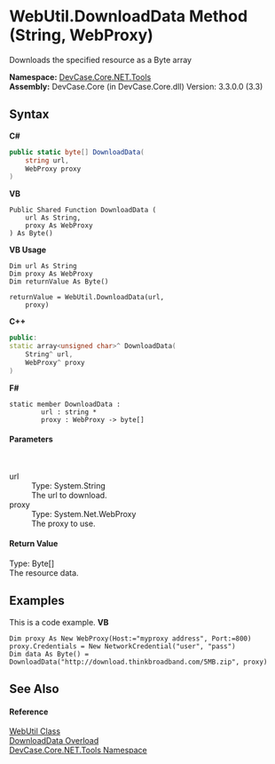 # WebUtil.DownloadData Method (String, WebProxy)
 

Downloads the specified resource as a Byte array

**Namespace:**&nbsp;<a href="N_DevCase_Core_NET_Tools">DevCase.Core.NET.Tools</a><br />**Assembly:**&nbsp;DevCase.Core (in DevCase.Core.dll) Version: 3.3.0.0 (3.3)

## Syntax

**C#**<br />
``` C#
public static byte[] DownloadData(
	string url,
	WebProxy proxy
)
```

**VB**<br />
``` VB
Public Shared Function DownloadData ( 
	url As String,
	proxy As WebProxy
) As Byte()
```

**VB Usage**<br />
``` VB Usage
Dim url As String
Dim proxy As WebProxy
Dim returnValue As Byte()

returnValue = WebUtil.DownloadData(url, 
	proxy)
```

**C++**<br />
``` C++
public:
static array<unsigned char>^ DownloadData(
	String^ url, 
	WebProxy^ proxy
)
```

**F#**<br />
``` F#
static member DownloadData : 
        url : string * 
        proxy : WebProxy -> byte[] 

```


#### Parameters
&nbsp;<dl><dt>url</dt><dd>Type: System.String<br />The url to download.</dd><dt>proxy</dt><dd>Type: System.Net.WebProxy<br />The proxy to use.</dd></dl>

#### Return Value
Type: Byte[]<br />The resource data.

## Examples
This is a code example. 
**VB**<br />
``` VB
Dim proxy As New WebProxy(Host:="myproxy address", Port:=800)
proxy.Credentials = New NetworkCredential("user", "pass")
Dim data As Byte() = DownloadData("http://download.thinkbroadband.com/5MB.zip", proxy)
```


## See Also


#### Reference
<a href="T_DevCase_Core_NET_Tools_WebUtil">WebUtil Class</a><br /><a href="Overload_DevCase_Core_NET_Tools_WebUtil_DownloadData">DownloadData Overload</a><br /><a href="N_DevCase_Core_NET_Tools">DevCase.Core.NET.Tools Namespace</a><br />